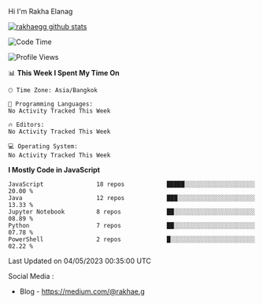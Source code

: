 Hi I'm Rakha Elanag


[![rakhaegg github stats](https://github-readme-stats.vercel.app/api?username=rakhaegg)](https://github.com/rakhaegg/rakhaegg)




<!--START_SECTION:waka-->
![Code Time](http://img.shields.io/badge/Code%20Time-1%2C200%20hrs%2010%20mins-blue)

![Profile Views](http://img.shields.io/badge/Profile%20Views-0-blue)

📊 **This Week I Spent My Time On** 

```text
🕑︎ Time Zone: Asia/Bangkok

💬 Programming Languages: 
No Activity Tracked This Week

🔥 Editors: 
No Activity Tracked This Week

💻 Operating System: 
No Activity Tracked This Week
```

**I Mostly Code in JavaScript** 

```text
JavaScript               18 repos            █████░░░░░░░░░░░░░░░░░░░░   20.00 % 
Java                     12 repos            ███░░░░░░░░░░░░░░░░░░░░░░   13.33 % 
Jupyter Notebook         8 repos             ██░░░░░░░░░░░░░░░░░░░░░░░   08.89 % 
Python                   7 repos             ██░░░░░░░░░░░░░░░░░░░░░░░   07.78 % 
PowerShell               2 repos             █░░░░░░░░░░░░░░░░░░░░░░░░   02.22 % 
```




 Last Updated on 04/05/2023 00:35:00 UTC
<!--END_SECTION:waka-->

Social Media : 
- Blog - https://medium.com/@rakhae.g
